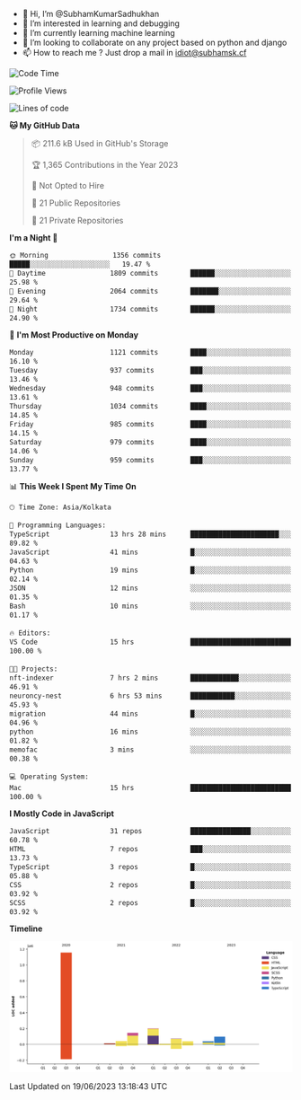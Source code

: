 - 👋 Hi, I’m @SubhamKumarSadhukhan
- 👀 I’m interested in learning and debugging
- 🌱 I’m currently learning machine learning
- 💞️ I’m looking to collaborate on any project based on python and django
- 📫 How to reach me ?
      Just drop a mail in idiot@subhamsk.cf

<!---
SubhamKumarSadhukhan/SubhamKumarSadhukhan is a ✨ special ✨ repository because its `README.md` (this file) appears on your GitHub profile.
You can click the Preview link to take a look at your changes.
--->


<!--START_SECTION:waka-->
![Code Time](http://img.shields.io/badge/Code%20Time-1%2C241%20hrs%2013%20mins-blue)

![Profile Views](http://img.shields.io/badge/Profile%20Views-11-blue)

![Lines of code](https://img.shields.io/badge/From%20Hello%20World%20I%27ve%20Written-1.8%20million%20lines%20of%20code-blue)

**🐱 My GitHub Data** 

> 📦 211.6 kB Used in GitHub's Storage 
 > 
> 🏆 1,365 Contributions in the Year 2023
 > 
> 🚫 Not Opted to Hire
 > 
> 📜 21 Public Repositories 
 > 
> 🔑 21 Private Repositories 
 > 
**I'm a Night 🦉** 

```text
🌞 Morning                1356 commits        █████░░░░░░░░░░░░░░░░░░░░   19.47 % 
🌆 Daytime                1809 commits        ██████░░░░░░░░░░░░░░░░░░░   25.98 % 
🌃 Evening                2064 commits        ███████░░░░░░░░░░░░░░░░░░   29.64 % 
🌙 Night                  1734 commits        ██████░░░░░░░░░░░░░░░░░░░   24.90 % 
```
📅 **I'm Most Productive on Monday** 

```text
Monday                   1121 commits        ████░░░░░░░░░░░░░░░░░░░░░   16.10 % 
Tuesday                  937 commits         ███░░░░░░░░░░░░░░░░░░░░░░   13.46 % 
Wednesday                948 commits         ███░░░░░░░░░░░░░░░░░░░░░░   13.61 % 
Thursday                 1034 commits        ████░░░░░░░░░░░░░░░░░░░░░   14.85 % 
Friday                   985 commits         ████░░░░░░░░░░░░░░░░░░░░░   14.15 % 
Saturday                 979 commits         ████░░░░░░░░░░░░░░░░░░░░░   14.06 % 
Sunday                   959 commits         ███░░░░░░░░░░░░░░░░░░░░░░   13.77 % 
```


📊 **This Week I Spent My Time On** 

```text
🕑︎ Time Zone: Asia/Kolkata

💬 Programming Languages: 
TypeScript               13 hrs 28 mins      ██████████████████████░░░   89.82 % 
JavaScript               41 mins             █░░░░░░░░░░░░░░░░░░░░░░░░   04.63 % 
Python                   19 mins             █░░░░░░░░░░░░░░░░░░░░░░░░   02.14 % 
JSON                     12 mins             ░░░░░░░░░░░░░░░░░░░░░░░░░   01.35 % 
Bash                     10 mins             ░░░░░░░░░░░░░░░░░░░░░░░░░   01.17 % 

🔥 Editors: 
VS Code                  15 hrs              █████████████████████████   100.00 % 

🐱‍💻 Projects: 
nft-indexer              7 hrs 2 mins        ████████████░░░░░░░░░░░░░   46.91 % 
neuroncy-nest            6 hrs 53 mins       ███████████░░░░░░░░░░░░░░   45.93 % 
migration                44 mins             █░░░░░░░░░░░░░░░░░░░░░░░░   04.96 % 
python                   16 mins             ░░░░░░░░░░░░░░░░░░░░░░░░░   01.82 % 
memofac                  3 mins              ░░░░░░░░░░░░░░░░░░░░░░░░░   00.38 % 

💻 Operating System: 
Mac                      15 hrs              █████████████████████████   100.00 % 
```

**I Mostly Code in JavaScript** 

```text
JavaScript               31 repos            ███████████████░░░░░░░░░░   60.78 % 
HTML                     7 repos             ███░░░░░░░░░░░░░░░░░░░░░░   13.73 % 
TypeScript               3 repos             █░░░░░░░░░░░░░░░░░░░░░░░░   05.88 % 
CSS                      2 repos             █░░░░░░░░░░░░░░░░░░░░░░░░   03.92 % 
SCSS                     2 repos             █░░░░░░░░░░░░░░░░░░░░░░░░   03.92 % 
```



**Timeline**

![Lines of Code chart](https://raw.githubusercontent.com/SubhamKumarSadhukhan/SubhamKumarSadhukhan/main/assets/bar_graph.png)


 Last Updated on 19/06/2023 13:18:43 UTC
<!--END_SECTION:waka-->
